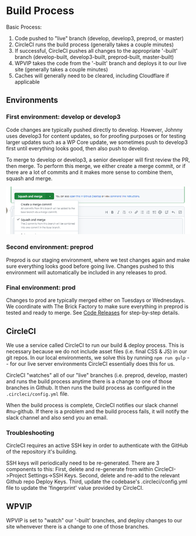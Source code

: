 # Build Process

Basic Process:

1) Code pushed to "live" branch (develop, develop3, preprod, or master)
2) CircleCI runs the build process (generally takes a couple minutes)
3) If successful, CircleCI pushes all changes to the appropriate '-built' branch (develop-built, develop3-built, preprod-built, master-built)
4) WPVIP takes the code from the '-built' branch and deploys it to our live site (generally takes a couple minutes)
5) Caches will generally need to be cleared, including Cloudflare if applicable

## Environments

### First environment: develop or develop3

Code changes are typically pushed directly to develop. However, Johnny uses develop3 for content updates, so for proofing purposes or for testing larger updates such as a WP Core update, we sometimes push to develop3 first until everything looks good, then also push to develop.

To merge to develop or develop3, a senior developer will first review the PR, then merge. To perform this merge, we either create a merge commit, or if there are a lot of commits and it makes more sense to combine them, squash and merge.

![Merge commit or squash and merge](../_images/develop-merge.png)

### Second environment: preprod

Preprod is our staging environment, where we test changes again and make sure everything looks good before going live. Changes pushed to this environment will automatically be included in any releases to prod.

### Final environment: prod

Changes to prod are typically merged either on Tuesdays or Wednesdays. We coordinate with The Brick Factory to make sure everything in preprod is tested and ready to merge. See [Code Releases](https://nationaluniversitysystem.github.io/dev-knowledge-hub/#/dev-workflows/code-releases) for step-by-step details.

## CircleCI

We use a service called CircleCI to run our build & deploy process. This is necessary because we do not include asset files (i.e. final CSS & JS) in our git repos. In our local environments, we solve this by running `npm run gulp` -- for our live server environments CircleCI essentially does this for us.

CircleCI "watches" all of our "live" branches (i.e. preprod, develop, master) and runs the build process anytime there is a change to one of those branches in Github. It then runs the build process as configured in the `.circleci/config.yml` file.

When the build process is complete, CircleCI notifies our slack channel #nu-github. If there is a problem and the build process fails, it will notify the slack channel and also send you an email.


### Troubleshooting

CircleCI requires an active SSH key in order to authenticate with the GitHub of the repository it's building.

SSH keys will periodically need to be re-generated. There are 3 components to this: First, delete and re-generate from within CircleCI->Project Settings->SSH Keys. Second, delete and re-add to the relevant Github repo Deploy Keys. Third, update the codebase's .circleci/config.yml file to update the 'fingerprint' value provided by CircleCI.

## WPVIP

WPVIP is set to "watch" our '-built' branches, and deploy changes to our site whenvever there is a change to one of those branches.